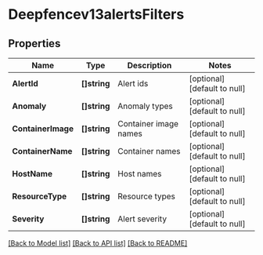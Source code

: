 # Deepfencev13alertsFilters

## Properties
Name | Type | Description | Notes
------------ | ------------- | ------------- | -------------
**AlertId** | **[]string** | Alert ids | [optional] [default to null]
**Anomaly** | **[]string** | Anomaly types | [optional] [default to null]
**ContainerImage** | **[]string** | Container image names | [optional] [default to null]
**ContainerName** | **[]string** | Container names | [optional] [default to null]
**HostName** | **[]string** | Host names | [optional] [default to null]
**ResourceType** | **[]string** | Resource types | [optional] [default to null]
**Severity** | **[]string** | Alert severity | [optional] [default to null]

[[Back to Model list]](../README.md#documentation-for-models) [[Back to API list]](../README.md#documentation-for-api-endpoints) [[Back to README]](../README.md)


